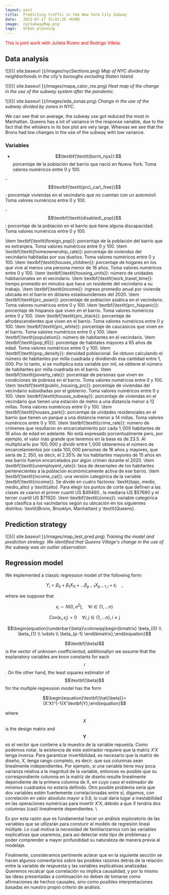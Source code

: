 ```yaml
---
layout: post
title:  Predicting traffic in the New York City Subway
date:   2022-07-17 15:01:35 +0300
image:  nycSubwayMap.png
tags:   Urban planning
---
```



<script
  src="https://cdn.mathjax.org/mathjax/latest/MathJax.js?config=TeX-AMS-MML_HTMLorMML"
  type="text/javascript">
</script>



<span style="color: red"> This is joint work with Julieta Rivero and Rodrigo Villela.</span>


## Data analysis

![]({{ site.baseurl }}/images/nycSections.png)
*Map of NYC divided by neighborhoods in the city's boroughs excluding Staten Island.*




![]({{ site.baseurl }}/images/mapa_calor_res.png)
*Heat map of the change in the use of the subway system after the pandemic.*





![]({{ site.baseurl }}/images/eda_zonas.png)
*Change in the use of the subway divided by zones in NYC.*

We can see that on average, the subway use got reduced the most in Manhattan. Queens has a lot of variance in the response variable, due to the fact that the whiskers in its box plot are very large. Whereas we see that the Bronx had low changes in the use of the subway with low variance.




### Variables

- $$\textbf{\textit{born\_nys}}:$$porcentaje de la población del barrio que nació en Nueva York. Toma valores numéricos entre $0$ y $100$. 

-$$\textbf{\textit{prc\_car\_free}}$$: porcentaje viviendas en el vecindario que no cuentan con un automóvil. Toma valores numéricos entre $0$ y $100$.

 -$$\textbf{\textit{disabled\_pop}}$$: porcentaje de la población en el barrio que tiene alguna discapacidad. Toma valores numéricos entre $0$ y $100$. 




  \item \textbf{\textit{foreign\_pop}}: porcentaje de la población del barrio que es extranjera. Toma valores numéricos entre $0$ y $100$. 
  \item \textbf{\textit{homeownership\_rate}}: porcentaje de viviendas del vecindario habitadas por sus dueños. Toma valores numéricos entre $0$ y $100$. 
  \item \textbf{\textit{houses\_children}}: porcentaje de hogares en los que vive al menos una persona menor de 18 años. Toma valores numéricos entre $0$ y $100$. 
  \item \textbf{\textit{housing\_units}}: número de unidades habitacionales en el vecindario.
  \item \textbf{\textit{work\_travel\_time}}: tiempo promedio en minutos que hace un residente del vecindario a su trabajo.
  \item \textbf{\textit{income}}: ingreso promedio anual por vivienda ubicada en el barrio en dólares estadounidenses del 2020.
  \item \textbf{\textit{prc\_asian}}: porcentaje de población asiática en el vecindario. Toma valores numéricos entre $0$ y $100$. 
  \item \textbf{\textit{prc\_hispanic}}: porcentaje de hispanos que viven en el barrio. Toma valores numéricos entre $0$ y $100$. 
  \item \textbf{\textit{prc\_black}}: porcentaje de afrodescendientes que viven en el barrio. Toma valores numéricos entre $0$ y $100$. 
  \item \textbf{\textit{prc\_white}}: porcentaje de caucásicos que viven en el barrio. Toma valores numéricos entre $0$ y $100$. 
  \item \textbf{\textit{population}}: número de habitantes en el vecindario.
  \item \textbf{\textit{pop\_65}}: porcentaje de habitates mayores a 65 años de edad. Toma valores numéricos entre $0$ y $100$. 
  \item \textbf{\textit{pop\_density}}: densidad poblacional. Se obtuvo calculando el número de habitantes por milla cuadrada y dividiendo esa cantidad entre $1,000$. Por lo tanto, si se multiplica esta variable por mil, se obtiene el número de habitantes por milla cuadrada en el barrio.
  \item \textbf{\textit{poverty\_rate}}: porcentaje de personas que viven en condiciones de pobreza en el barrio. Toma valores numéricos entre $0$ y $100$. 
  \item \textbf{\textit{public\_housing\_prc}}: porcentaje de viviendas del vecindario subsidiadas por el gobierno. Toma valores numéricos entre $0$ y $100$. 
  \item \textbf{\textit{houses\_subway}}: porcentaje de viviendas en el vecindario que tienen una estación de metro a una distancia menor a 12 millas. Toma valores numéricos entre $0$ y $100$. 
  \item \textbf{\textit{houses\_park}}: porcentaje de unidades residenciales en el barrio que tienen un parque a una distancia menor a 14 millas. Toma valores numéricos entre $0$ y $100$. 
  \item \textbf{\textit{crime\_rate}}: número de crímenes que resultaron en encarcelamiento por cada $1,000$ habitantes de 16 años de edad en adelante. No está expresado porcentualmente pero, por ejemplo, el valor más grande que tenemos en la base es de $23.5$. Al  multiplicarlo por $100,000$  y dividir entre $1,000$ obtenemos el número de encarcelamientos por cada $100,000$ personas de 16 años y mayores, que sería de  $2,350$, es decir, el $2.35\%$ de los habitantes mayores de 15 años en ese barrio fueron encarcelados por algún crimen durante el 2020. 
  \item \textbf{\textit{unemployent\_rate}}: tasa de desempleo de los habitantes pertenecientes a la población económicamente activa de ese barrio. 
  \item \textbf{\textit{income\_cat}}: una versión categórica de la variable \textbf{\textit{income}}. Se divide en cuatro factores: \textit{bajo, medio, medio\_alto} y  \textit{alto}. Para elegir los puntos de corte que definen a las clases se usaron el primer cuartil US $\$49460$ , la mediana US $\$57680$  y el tercer cuartil US $\$71920$.
  \item \textbf{\textit{zones}}: variable categórica que clasifica a los vacindarios según su ubicación en los siguientes distritos: \textit{Bronx, Brooklyn, Manhattan} y \textit{Queens}. 


## Prediction strategy
![]({{ site.baseurl }}/images/map_test_pred.png)
*Training the model and prediction strategy. We identified that Queens Village's change in the use of the subway was an outlier observation.*


## Regression model

We implemented a classic regression model of the following form:

$$Y_i=\beta_0+\beta_{1}X_{1i}+\dots\beta_{p-1}X_{p-1,i}+\epsilon_{i}\quad,$$



where we suppose that 

$$\begin{equation}\epsilon_{i}\sim N(0,\sigma^2),\quad \forall i\in \{1,\dots n\}\end{equation}$$


$$\begin{equation}Cov(\epsilon_{i},\epsilon_{j})=0 \quad \forall i,j\in \{1,\dots n\} , i\neq j\end{equation}$$

$$\begin{equation}\underbar{\beta}\coloneqq\begin{bmatrix}
           \beta_{0} \\
           \beta_{1} \\
           \vdots \\
           \beta_{p-1}
         \end{bmatrix},\end{equaiton}$$

$$\textbf{\beta}$$ is the vector of unknown coefficientsd; additionallyn we assume that the explanatory variables are knon constants for each $$i$$.
On the other hand, the least squares estimator of $$\textbf{\beta}$$ for the multiple regression model has the form

$$\begin{equation}\textbf{\hat{\beta}}=(X'X)^{-1}X'\textbf{Y},\end{equation}$$

where $$X$$ is the design matrix and $$\textbf{Y}$$ es el vector que contiene a la muestra de la variable repuesta. Como podemos notar, la existencia de este estimador requiere que la matriz $X'X$ tenga inversa. Para garantizar invertibilidad, es necesario que la matriz de diseño, $X$, tenga rango completo, es decir, que sus columnas sean linealmente independientes. Por ejemplo, si una variable tiene muy poca varianza relativa a la magnitud de la variable, entonces es posible que su correspondiente columna en la matriz de diseño resulte linealmente dependiente de la primera columna de X, en cuyo caso el estimador de mínimos cuadrados no estaría definido. Otro posible problema sería que dos variables estén fuertemente correlacionadas entre sí, digamos, con correlación en valor absoluto mayor a $0.8$, lo cual daría lugar a inestabilidad en las operaciones numéricas para invertir $X'X$, debido a que $X$ tendría dos columnas (casi) linealmente dependientes. \\ 

Es por esta razón que es fundamental hacer un análisis exploratorio de las variables que se utlizarán para consturir el modelo de regresión lineal múltiple. Lo cual motiva la necesidad de familiarizarnos con las variables explicativas que usaremos, para así detectar este tipo de problemas y poder comprender a mayor profundidad su naturaleza de manera previa al modelaje. 




Finalmente, consideramos pertinente aclarar que en la siguiente sección se hacen algunos comentarios sobre las posibles razones detrás de la relación entre la variable de respuesta y las variables explicativas analizadas. Queremos recalcar que correlación no implica causalidad, y por lo mismo las ideas presentadas a continuación no deben de tomarse como afirmaciones de hechos causales, sino como posibles interpretaciones basadas en nuestro propio criterio de análisis. 








